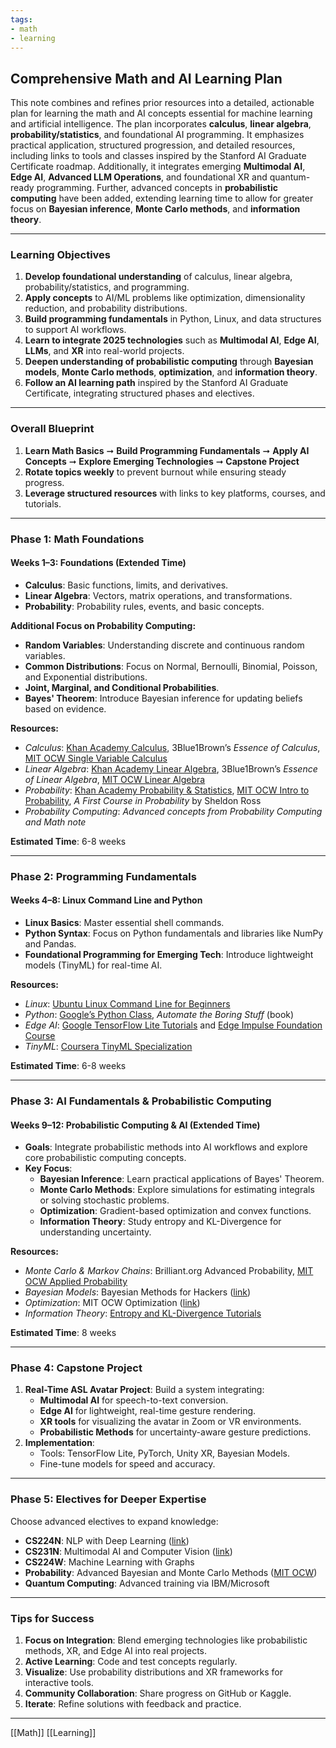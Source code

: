 ```yaml
---
tags:
- math
- learning
---
```

## **Comprehensive Math and AI Learning Plan**

This note combines and refines prior resources into a detailed, actionable plan for learning the math and AI concepts essential for machine learning and artificial intelligence. The plan incorporates **calculus**, **linear algebra**, **probability/statistics**, and foundational AI programming. It emphasizes practical application, structured progression, and detailed resources, including links to tools and classes inspired by the Stanford AI Graduate Certificate roadmap. Additionally, it integrates emerging  **Multimodal AI**, **Edge AI**, **Advanced LLM Operations**, and foundational XR and quantum-ready programming. Further, advanced concepts in **probabilistic computing** have been added, extending learning time to allow for greater focus on **Bayesian inference**, **Monte Carlo methods**, and **information theory**.

---

### **Learning Objectives**
1. **Develop foundational understanding** of calculus, linear algebra, probability/statistics, and programming.
2. **Apply concepts** to AI/ML problems like optimization, dimensionality reduction, and probability distributions.
3. **Build programming fundamentals** in Python, Linux, and data structures to support AI workflows.
4. **Learn to integrate 2025 technologies** such as **Multimodal AI**, **Edge AI**, **LLMs**, and **XR** into real-world projects.
5. **Deepen understanding of probabilistic computing** through **Bayesian models**, **Monte Carlo methods**, **optimization**, and **information theory**.
6. **Follow an AI learning path** inspired by the Stanford AI Graduate Certificate, integrating structured phases and electives.

---

### **Overall Blueprint**
1. **Learn Math Basics** ➞ **Build Programming Fundamentals** ➞ **Apply AI Concepts** ➞ **Explore Emerging Technologies** ➞ **Capstone Project**
2. **Rotate topics weekly** to prevent burnout while ensuring steady progress.
3. **Leverage structured resources** with links to key platforms, courses, and tutorials.

---

### **Phase 1: Math Foundations**

#### **Weeks 1–3: Foundations** (Extended Time)
- **Calculus**: Basic functions, limits, and derivatives.
- **Linear Algebra**: Vectors, matrix operations, and transformations.
- **Probability**: Probability rules, events, and basic concepts.

**Additional Focus on Probability Computing:**
- **Random Variables**: Understanding discrete and continuous random variables.
- **Common Distributions**: Focus on Normal, Bernoulli, Binomial, Poisson, and Exponential distributions.
- **Joint, Marginal, and Conditional Probabilities**.
- **Bayes' Theorem**: Introduce Bayesian inference for updating beliefs based on evidence.

**Resources:**
- *Calculus*: [Khan Academy Calculus](https://www.khanacademy.org/math/calculus-1), 3Blue1Brown’s _Essence of Calculus_, [MIT OCW Single Variable Calculus](https://ocw.mit.edu)
- *Linear Algebra*: [Khan Academy Linear Algebra](https://www.khanacademy.org/math/linear-algebra), 3Blue1Brown’s _Essence of Linear Algebra_, [MIT OCW Linear Algebra](https://ocw.mit.edu)
- *Probability*: [Khan Academy Probability & Statistics](https://www.khanacademy.org/math/statistics-probability), [MIT OCW Intro to Probability](https://ocw.mit.edu), *A First Course in Probability* by Sheldon Ross
- *Probability Computing*: _Advanced concepts from Probability Computing and Math note_

**Estimated Time**: 6-8 weeks

---

### **Phase 2: Programming Fundamentals**

#### **Weeks 4–8: Linux Command Line and Python**
- **Linux Basics**: Master essential shell commands.
- **Python Syntax**: Focus on Python fundamentals and libraries like NumPy and Pandas.
- **Foundational Programming for Emerging Tech**: Introduce lightweight models (TinyML) for real-time AI.

**Resources:**
- *Linux*: [Ubuntu Linux Command Line for Beginners](https://ubuntu.com/tutorials/command-line-for-beginners)
- *Python*: [Google’s Python Class](https://developers.google.com/edu/python), *Automate the Boring Stuff* (book)
- *Edge AI*: [Google TensorFlow Lite Tutorials](https://www.tensorflow.org/lite) and [Edge Impulse Foundation Course](https://www.edgeimpulse.com)
- *TinyML*: [Coursera TinyML Specialization](https://www.coursera.org)

**Estimated Time**: 6-8 weeks

---

### **Phase 3: AI Fundamentals & Probabilistic Computing**

#### **Weeks 9–12: Probabilistic Computing & AI** (Extended Time)
- **Goals**: Integrate probabilistic methods into AI workflows and explore core probabilistic computing concepts.
- **Key Focus**:
  - **Bayesian Inference**: Learn practical applications of Bayes' Theorem.
  - **Monte Carlo Methods**: Explore simulations for estimating integrals or solving stochastic problems.
  - **Optimization**: Gradient-based optimization and convex functions.
  - **Information Theory**: Study entropy and KL-Divergence for understanding uncertainty.

**Resources:**
- *Monte Carlo & Markov Chains*: Brilliant.org Advanced Probability, [MIT OCW Applied Probability](https://ocw.mit.edu)
- *Bayesian Models*: Bayesian Methods for Hackers ([link](https://github.com/aloctavodia/Bayesian-Methods-for-Hackers))
- *Optimization*: MIT OCW Optimization ([link](https://ocw.mit.edu))
- *Information Theory*: [Entropy and KL-Divergence Tutorials](https://brilliant.org)

**Estimated Time**: 8 weeks

---

### **Phase 4: Capstone Project**

1. **Real-Time ASL Avatar Project**: Build a system integrating:
   - **Multimodal AI** for speech-to-text conversion.
   - **Edge AI** for lightweight, real-time gesture rendering.
   - **XR tools** for visualizing the avatar in Zoom or VR environments.
   - **Probabilistic Methods** for uncertainty-aware gesture predictions.
2. **Implementation**:
   - Tools: TensorFlow Lite, PyTorch, Unity XR, Bayesian Models.
   - Fine-tune models for speed and accuracy.

---

### **Phase 5: Electives for Deeper Expertise**

Choose advanced electives to expand knowledge:
- **CS224N**: NLP with Deep Learning ([link](https://cs224n.stanford.edu))
- **CS231N**: Multimodal AI and Computer Vision ([link](http://cs231n.stanford.edu))
- **CS224W**: Machine Learning with Graphs
- **Probability**: Advanced Bayesian and Monte Carlo Methods ([MIT OCW](https://ocw.mit.edu))
- **Quantum Computing**: Advanced training via IBM/Microsoft

---

### **Tips for Success**
1. **Focus on Integration**: Blend emerging technologies like probabilistic methods, XR, and Edge AI into real projects.
2. **Active Learning**: Code and test concepts regularly.
3. **Visualize**: Use probability distributions and XR frameworks for interactive tools.
4. **Community Collaboration**: Share progress on GitHub or Kaggle.
5. **Iterate**: Refine solutions with feedback and practice.

---

[[Math]]   [[Learning]] 